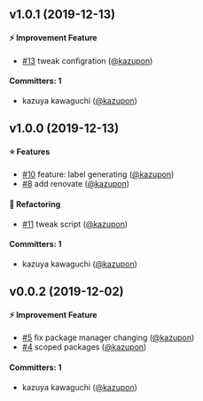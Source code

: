 


## v1.0.1 (2019-12-13)

#### :zap: Improvement Feature
* [#13](https://github.com/kazupon/github-label-preset/pull/13) tweak configration ([@kazupon](https://github.com/kazupon))

#### Committers: 1
- kazuya kawaguchi ([@kazupon](https://github.com/kazupon))


## v1.0.0 (2019-12-13)

#### :star: Features
* [#10](https://github.com/kazupon/github-label-preset/pull/10) feature: label generating ([@kazupon](https://github.com/kazupon))
* [#8](https://github.com/kazupon/github-label-preset/pull/8) add renovate ([@kazupon](https://github.com/kazupon))

#### :shirt: Refactoring
* [#11](https://github.com/kazupon/github-label-preset/pull/11) tweak script ([@kazupon](https://github.com/kazupon))

#### Committers: 1
- kazuya kawaguchi ([@kazupon](https://github.com/kazupon))


## v0.0.2 (2019-12-02)

#### :zap: Improvement Feature
* [#5](https://github.com/kazupon/github-label-preset/pull/5) fix package manager changing ([@kazupon](https://github.com/kazupon))
* [#4](https://github.com/kazupon/github-label-preset/pull/4) scoped packages ([@kazupon](https://github.com/kazupon))

#### Committers: 1
- kazuya kawaguchi ([@kazupon](https://github.com/kazupon))




